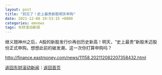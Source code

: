 ```yaml
---
layout: post
title: "别忘了！史上最贵新股明天申购"
date: 2021-12-08 19:53:15 +0800
categories: emnews
tags: 东财滚动新闻
---
```


继义翘神州之后，A股的新股发行价再创历史新高！明天，“史上最贵”新股禾迈股份正式申购。想想此前的破发潮，这一次你打算申购吗？

<http://finance.eastmoney.com/news/11158,202112082207358432.html>

[返回东财滚动新闻](//finews.withounder.com/emnews/)｜[返回首页](//finews.withounder.com/)